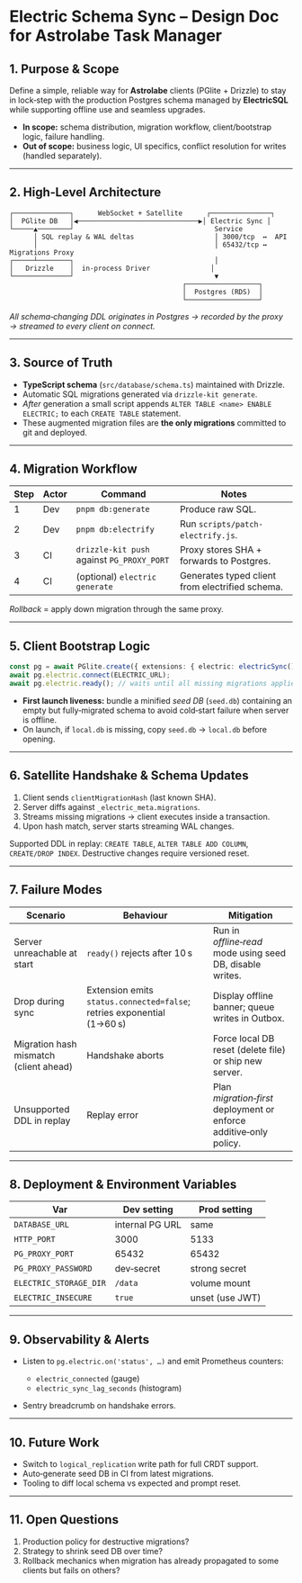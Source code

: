 # Electric Schema Sync – Design Doc for Astrolabe Task Manager

## 1. Purpose & Scope

Define a simple, reliable way for **Astrolabe** clients (PGlite + Drizzle) to stay in lock‑step with the production Postgres schema managed by **ElectricSQL** while supporting offline use and seamless upgrades.

- **In scope:** schema distribution, migration workflow, client/bootstrap logic, failure handling.
- **Out of scope:** business logic, UI specifics, conflict resolution for writes (handled separately).

---

## 2. High‑Level Architecture

```
┌──────────────┐      WebSocket + Satellite      ┌───────────────┐
│  PGlite DB   │◀──────────────────────────────▶│ Electric Sync │
└─────▲────────┘                                   Service
      │ SQL replay & WAL deltas                    │ 3000/tcp  ↔  API
      │                                            │ 65432/tcp ↔ Migrations Proxy
┌─────┴────────┐                                   │
│   Drizzle    │  in‑process Driver               │
└──────────────┘                                   ▼
                                           ┌──────────────────┐
                                           │  Postgres (RDS)  │
                                           └──────────────────┘
```

_All schema‑changing DDL originates in Postgres → recorded by the proxy → streamed to every client on connect._

---

## 3. Source of Truth

- **TypeScript schema** (`src/database/schema.ts`) maintained with Drizzle.
- Automatic SQL migrations generated via `drizzle-kit generate`.
- _After_ generation a small script appends `ALTER TABLE <name> ENABLE ELECTRIC;` to each `CREATE TABLE` statement.
- These augmented migration files are **the only migrations** committed to git and deployed.

---

## 4. Migration Workflow

| Step | Actor | Command                                    | Notes                                           |
| ---- | ----- | ------------------------------------------ | ----------------------------------------------- |
| 1    | Dev   | `pnpm db:generate`                         | Produce raw SQL.                                |
| 2    | Dev   | `pnpm db:electrify`                        | Run `scripts/patch-electrify.js`.               |
| 3    | CI    | `drizzle-kit push` against `PG_PROXY_PORT` | Proxy stores SHA + forwards to Postgres.        |
| 4    | CI    | (optional) `electric generate`             | Generates typed client from electrified schema. |

_Rollback_ = apply down migration through the same proxy.

---

## 5. Client Bootstrap Logic

```ts
const pg = await PGlite.create({ extensions: { electric: electricSync() } });
await pg.electric.connect(ELECTRIC_URL);
await pg.electric.ready(); // waits until all missing migrations applied
```

- **First launch liveness:** bundle a minified _seed DB_ (`seed.db`) containing an empty but fully‑migrated schema to avoid cold‑start failure when server is offline.
- On launch, if `local.db` is missing, copy `seed.db` → `local.db` before opening.

---

## 6. Satellite Handshake & Schema Updates

1. Client sends `clientMigrationHash` (last known SHA).
2. Server diffs against `_electric_meta.migrations`.
3. Streams missing migrations → client executes inside a transaction.
4. Upon hash match, server starts streaming WAL changes.

Supported DDL in replay: `CREATE TABLE`, `ALTER TABLE ADD COLUMN`, `CREATE/DROP INDEX`. Destructive changes require versioned reset.

---

## 7. Failure Modes

| Scenario                               | Behaviour                                                              | Mitigation                                                         |
| -------------------------------------- | ---------------------------------------------------------------------- | ------------------------------------------------------------------ |
| Server unreachable at start            | `ready()` rejects after 10 s                                           | Run in _offline‑read_ mode using seed DB, disable writes.          |
| Drop during sync                       | Extension emits `status.connected=false`; retries exponential (1→60 s) | Display offline banner; queue writes in Outbox.                    |
| Migration hash mismatch (client ahead) | Handshake aborts                                                       | Force local DB reset (delete file) or ship new server.             |
| Unsupported DDL in replay              | Replay error                                                           | Plan _migration‑first_ deployment or enforce additive‑only policy. |

---

## 8. Deployment & Environment Variables

| Var                    | Dev setting     | Prod setting    |
| ---------------------- | --------------- | --------------- |
| `DATABASE_URL`         | internal PG URL | same            |
| `HTTP_PORT`            | 3000            | 5133            |
| `PG_PROXY_PORT`        | 65432           | 65432           |
| `PG_PROXY_PASSWORD`    | dev‑secret      | strong secret   |
| `ELECTRIC_STORAGE_DIR` | `/data`         | volume mount    |
| `ELECTRIC_INSECURE`    | `true`          | unset (use JWT) |

---

## 9. Observability & Alerts

- Listen to `pg.electric.on('status', …)` and emit Prometheus counters:

  - `electric_connected` (gauge)
  - `electric_sync_lag_seconds` (histogram)

- Sentry breadcrumb on handshake errors.

---

## 10. Future Work

- Switch to `logical_replication` write path for full CRDT support.
- Auto‑generate seed DB in CI from latest migrations.
- Tooling to diff local schema vs expected and prompt reset.

---

## 11. Open Questions

1. Production policy for destructive migrations?
2. Strategy to shrink seed DB over time?
3. Rollback mechanics when migration has already propagated to some clients but fails on others?
